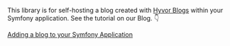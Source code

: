This library is for self-hosting a blog created with [Hyvor Blogs](https://blogs.hyvor.com) within your Symfony application. See the tutorial on our Blog. 👇

[Adding a blog to your Symfony Application](https://blogs.hyvor.com/blog/symfony)
